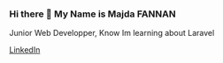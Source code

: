 ### Hi there 👋 My Name is Majda FANNAN

Junior Web Developper, Know Im learning about Laravel 



<a href="https://www.linkedin.com/in/majda-fannan-030640110/"> LinkedIn<a>




